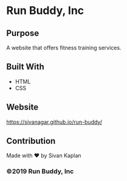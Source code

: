 # Run Buddy, Inc

## Purpose
A website that offers fitness training services. 

## Built With
* HTML
* CSS

## Website
https://sivanagar.github.io/run-buddy/

## Contribution
Made with ❤️ by Sivan Kaplan

### ©️2019 Run Buddy, Inc 

